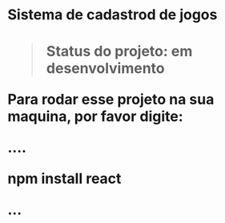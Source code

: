 <h1 >Sistema de cadastrod de jogos<h1>

>Status do projeto: em desenvolvimento

Para rodar esse projeto na sua maquina, por favor digite:

....

npm install react

...

